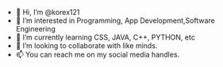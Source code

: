 - 👋 Hi, I’m @korex121
- 👀 I’m interested in  Programming, App Development,Software Engineering
- 🌱 I’m currently learning CSS, JAVA, C++, PYTHON, etc
- 💞️ I’m looking to collaborate with like minds.
- 📫 You can reach me on my social media handles.

<!---
korex121/korex121 is a ✨ particular ✨ repository because its `README.md` (this file) appears on your GitHub profile.
You can click the Preview link to take a look at your changes.
--->
